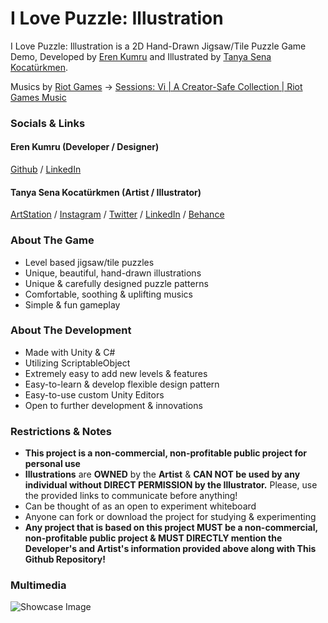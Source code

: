 # I Love Puzzle: Illustration
I Love Puzzle: Illustration is a 2D Hand-Drawn Jigsaw/Tile Puzzle Game Demo, Developed by [Eren Kumru](https://github.com/ErenKumru) and Illustrated by [Tanya Sena Kocatürkmen](https://www.artstation.com/tanymandias).

Musics by [Riot Games](https://sessions.riotgames.com/en-us/event/sessions/) -> [Sessions: Vi | A Creator-Safe Collection | Riot Games Music](https://www.youtube.com/watch?v=G8a45UZJGh4)

### Socials & Links
#### Eren Kumru (Developer / Designer)
[Github](https://github.com/ErenKumru)
/ [LinkedIn](https://www.linkedin.com/in/erenkumru/)

#### Tanya Sena Kocatürkmen (Artist / Illustrator)
[ArtStation](https://www.artstation.com/tanymandias)
/ [Instagram](https://www.instagram.com/tanymandias/)
/ [Twitter](https://twitter.com/tanymandias)
/ [LinkedIn](https://www.linkedin.com/in/tsenakocaturkmen/)
/ [Behance](https://www.behance.net/tanymandias)

### About The Game
- Level based jigsaw/tile puzzles
- Unique, beautiful, hand-drawn illustrations
- Unique & carefully designed puzzle patterns
- Comfortable, soothing & uplifting musics
- Simple & fun gameplay

### About The Development
- Made with Unity & C#
- Utilizing ScriptableObject
- Extremely easy to add new levels & features
- Easy-to-learn & develop flexible design pattern
- Easy-to-use custom Unity Editors
- Open to further development & innovations

### Restrictions & Notes
- **This project is a non-commercial, non-profitable public project for personal use**
- **Illustrations** are **OWNED** by the **Artist** & **CAN NOT be used by any individual without DIRECT PERMISSION by the Illustrator.** Please, use the provided links to communicate before anything!
- Can be thought of as an open to experiment whiteboard
- Anyone can fork or download the project for studying & experimenting
- **Any project that is based on this project MUST be a non-commercial, non-profitable public project & MUST DIRECTLY mention the Developer's and Artist's information provided above along with This Github Repository!**

### Multimedia
![Showcase Image](https://user-images.githubusercontent.com/44412775/209442654-41f57a70-e9b5-482c-a119-2617efb182c4.jpg)
